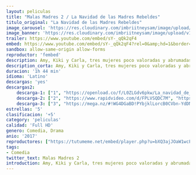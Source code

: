 ```yaml
---
layout: peliculas
title: "Malas Madres 2 / La Navidad de las Madres Rebeldes"
titulo_original: "La Navidad de las Madres Rebeldes"
image_carousel: 'https://res.cloudinary.com/imbriitneysam/image/upload/v1546379610/madres2-poster-min.jpg'
image_banner: 'https://res.cloudinary.com/imbriitneysam/image/upload/v1546379611/MADRES2-BANNER-min.jpg'
trailer: https://www.youtube.com/embed/sY-_qQk2qF4
embed: https://www.youtube.com/embed/sY-_qQk2qF4?rel=0&amp;hd=1&border=0&wmode=opaque&enablejsapi=1&modestbranding=1&controls=1&showinfo=1
sandbox: allow-same-origin allow-forms
reproductor: 'fembed'
description: Amy, Kiki y Carla, tres mujeres poco valoradas y abrumadas, se rebelan contra los desafíos y las expectativas del Super Bowl para las madres, Navidad. Y si crear unas vacaciones más perfectas para sus familias no fue lo suficientemente difícil, tienen que hacer todo eso mientras hospedan y entretienen a sus propias madres.
description_corta: Amy, Kiki y Carla, tres mujeres poco valoradas y abrumadas, se rebelan contra los desafíos y las expectativas del Super Bowl para las madres, Navidad. Y si crear unas vacaciones más perfectas para sus familias no fue lo..
duracion: '1h 44 min'
idioma: 'Latino'
descargas: 'yes'
descargas2:
    descarga-1: ["1", "https://openload.co/f/L0ZLGdv6pkw/La_navidad_de_las_madres_rebeldes_%282017%29.MP4.mp4", "https://www.google.com/s2/favicons?domain=openload.co","OpenLoad","https://res.cloudinary.com/imbriitneysam/image/upload/v1541473684/mexico.png", "Latino", "Full HD"]
    descarga-2: ["2", "https://www.rapidvideo.com/d/FPLVSQDC7M", "https://www.google.com/s2/favicons?domain=www.rapidvideo.com","RapidVideo","https://res.cloudinary.com/imbriitneysam/image/upload/v1541473684/mexico.png", "Latino", "Full HD"]
    descarga-3: ["3", "https://mega.nz/#!WG4DGaBD!PYbjklLorcB0CVbn-YdDNkjr-idqN8FA7UJKHCW63IE", "https://www.google.com/s2/favicons?domain=mega.nz","Mega","https://res.cloudinary.com/imbriitneysam/image/upload/v1541473684/mexico.png", "Latino", "Full HD"] 
estrellas: '5'
clasificacion: '+5'
category: 'peliculas'
calidad: 'Full HD'
genero: Comedia, Drama
anio: '2017'
reproductores: ["https://tutumeme.net/embed/player.php?u=bXQ3ajJOaW1wcFRGcEs2VW5XRGExTlRPMytmUnc3bHVwcWhoenVIUjI5SHF5TlNwc0taaG1jN2gwZHZSNTlIRHVhV2tZWitkNUtDVDNOL1ZvYW1rYjJObG9LQ2U"]
tags:
- Comedia
twitter_text: Malas Madres 2
introduction: Amy, Kiki y Carla, tres mujeres poco valoradas y abrumadas, se rebelan contra los desafíos y las expectativas del Super Bowl para las madres, Navidad. Y si crear unas vacaciones más perfectas para sus familias no fue lo...
---
```



 







